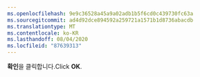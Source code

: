 ```yaml
---
ms.openlocfilehash: 9e9c36528a45a9a02adb1b5f6cd0c439730fc63a
ms.sourcegitcommit: ad4d92dce894592a259721a1571b1d8736abacdb
ms.translationtype: MT
ms.contentlocale: ko-KR
ms.lasthandoff: 08/04/2020
ms.locfileid: "87639313"
---
```

  <span data-ttu-id="14f07-101">**확인**을 클릭합니다.</span><span class="sxs-lookup"><span data-stu-id="14f07-101">Click **OK**.</span></span>
   